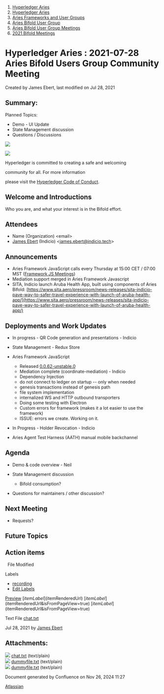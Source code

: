 1. [Hyperledger Aries](index.html)
2. [Hyperledger Aries](Hyperledger-Aries_18481154.html)
3. [Aries Frameworks and User Groups](Aries-Frameworks-and-User-Groups_18481290.html)
4. [Aries Bifold User Group](Aries-Bifold-User-Group_18490719.html)
5. [Aries Bifold User Group Meetings](Aries-Bifold-User-Group-Meetings_18490725.html)
6. [2021 Bifold Meetings](2021-Bifold-Meetings_18514782.html)

# Hyperledger Aries : 2021-07-28 Aries Bifold Users Group Community Meeting

Created by James Ebert, last modified on Jul 28, 2021

## Summary:

Planned Topics:

- Demo - UI Update
- State Management discussion
- Questions / Discussions

![](https://wiki.hyperledger.org/download/attachments/29034696/Antitrustnotice.png?version=1&modificationDate=1581695654000&api=v2)

![](https://wiki.hyperledger.org/download/attachments/2392771/welcome.png?version=2&modificationDate=1572450107000&api=v2)

Hyperledger is committed to creating a safe and welcoming

community for all. For more information

please visit the [Hyperledger Code of Conduct](https://lf-hyperledger.atlassian.net/wiki/display/HYP/Hyperledger+Code+of+Conduct).

## Welcome and Introductions

Who you are, and what your interest is in the Bifold effort.

## Attendees

- Name (Organization) &lt;email&gt;
- [James Ebert](https://lf-hyperledger.atlassian.net/wiki/people/557058:1b65ef69-a9c7-4f13-8ac7-eca3c34f5f97?ref=confluence) (Indicio) &lt;james.ebert@indicio.tech&gt;

## Announcements

- Aries Framework JavaScript calls every Thursday at 15:00 CET / 07:00 MST ([Framework JS Meetings](Framework-JS-Meetings_18482467.html))
- Mediation support merged in Aries Framework Javascript
- SITA, Indicio launch Aruba Health App, built using components of Aries Bifold: [https://www.sita.aero/pressroom/news-releases/sita-indicio-pave-way-to-safer-travel-experience-with-launch-of-aruba-health-app/](https://www.sita.aero/pressroom/news-releases/sita-indicio-pave-way-to-safer-travel-experience-with-launch-of-aruba-health-app/)

## Deployments and Work Updates

- In progress - QR Code generation and presentations - Indicio
- State Management - Redux Store
- Aries Framework JavaScript
  
  - Released [0.0.62-unstable.0](https://www.npmjs.com/package/aries-framework)
  - Mediation complete (coordinate-mediation) - Indicio
  - Dependency Injection
  - do not connect to ledger on startup -- only when needed
  - genesis transactions instead of genesis path
  - file system implementation
  - internalized WS and HTTP outbound transporters
  - Doing some testing with Electron
  - Custom errors for framework (makes it a lot easier to use the framework)
  - ISSUE: errors we create. Working on it.
- In Progress - Holder Revocation - Indicio
- Aries Agent Test Harness (AATH) manual mobile backchannel

## Agenda

- Demo &amp; code overview - Neil
- State Management discussion
  
  - Bifold consumption?
- Questions for maintainers / other discussion?

## Next Meeting

- Requests?

## Future Topics

## Action items

  File Modified

Labels

- [recording](/wiki/label/ARIES/recording)
- [Edit Labels](# "Edit Labels")

[Preview]() [$itemLabel]($itemRenderedUrl) [$itemLabel]($itemRenderedUrl&isFromPageView=true) [$itemLabel]($itemRenderedUrl&isFromPageView=true)

Text File [chat.txt](attachments/18493303/18515405.txt "Download")

Jul 28, 2021 by [James Ebert](/wiki/people/557058:1b65ef69-a9c7-4f13-8ac7-eca3c34f5f97)

## Attachments:

![](images/icons/bullet_blue.gif) [chat.txt](attachments/18493303/18515405.txt) (text/plain)  
![](images/icons/bullet_blue.gif) [dummyfile.txt](attachments/18493303/18515404.txt) (text/plain)  
![](images/icons/bullet_blue.gif) [dummyfile.txt](attachments/18493303/18515406.txt) (text/plain)

Document generated by Confluence on Nov 26, 2024 11:27

[Atlassian](http://www.atlassian.com/)
